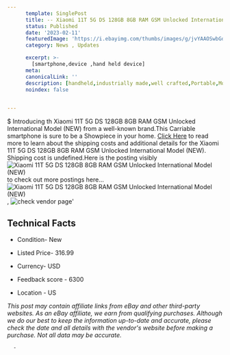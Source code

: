 ```yaml
---
      template: SinglePost
      title: -- Xiaomi 11T 5G DS 128GB 8GB RAM GSM Unlocked International Model (NEW)
      status: Published
      date: '2023-02-11'
      featuredImage: 'https://i.ebayimg.com/thumbs/images/g/jvYAAOSwbGdheyZS/s-l225.jpg'
      category: News , Updates

      excerpt: >-
        [smartphone,device ,hand held device]
      meta:
      canonicalLink: ''
      description: [handheld,industrially made,well crafted,Portable,Mobile,Compact,Convenient,Lightweight,Maneuverable,Man-portable,Miniature,Carriable,Hand-held,Light,Holdable,Transportable,Mobile device,Pocket-sized,On-the-go,Wireless,Cordless,Compact size,Convenient size, smartphone,device ,hand held device]
      noindex: false
      

---
```

$
      Introducing th Xiaomi 11T 5G DS 128GB 8GB RAM GSM Unlocked International Model (NEW) from a well-known brand.This Carriable smartphone is sure to be a Showpiece in your home. [Click Here](https://www.ebay.com/itm/325084353571?hash=item4bb0899423%3Ag%3AjvYAAOSwbGdheyZS&mkevt=1&mkcid=1&mkrid=711-53200-19255-0&campid=%253CePNCampaignId%253E&customid=%253CreferenceId%253E&toolid=10049) to read more to learn about the shipping costs and additional details for the Xiaomi 11T 5G DS 128GB 8GB RAM GSM Unlocked International Model (NEW). Shipping cost is undefined.Here is the posting visibly ![Xiaomi 11T 5G DS 128GB 8GB RAM GSM Unlocked International Model (NEW)](https://i.ebayimg.com/thumbs/images/g/jvYAAOSwbGdheyZS/s-l225.jpg) to check out more postings here... ![Xiaomi 11T 5G DS 128GB 8GB RAM GSM Unlocked International Model (NEW)](https://i.ebayimg.com/images/g/jvYAAOSwbGdheyZS/s-l1600.jpg), ![check vendor page](https://origin-galleryplus.ebayimg.com/ws/web/325084353571_2_0_1/225x225.jpg,https://origin-galleryplus.ebayimg.com/ws/web/325084353571_3_0_1/225x225.jpg)'

      

 ## Technical Facts 



     
      

 - Condition- New 


      

 - Listed Price- 316.99 


      

 - Currency- USD 


      

 - Feedback score - 6300 


      

 - Location - US 


      
      

 *_This post may contain affiliate links from eBay and other third-party websites. As an eBay affiliate, we earn from qualifying purchases. Although we do our best to keep the information up-to-date and accurate, please check the date and all details with the vendor's website before making a purchase. Not all data may be accurate._*




      -
